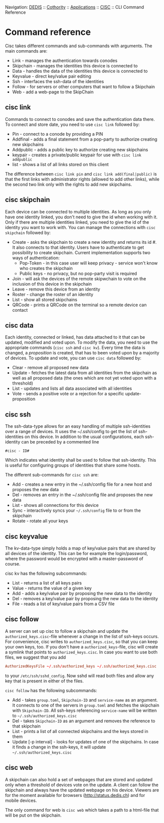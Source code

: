 Navigation: [DEDIS](https://github.com/dedis/doc/README.md) ::
[Cothority](../README.md) ::
[Applications](../doc/Applications.md) ::
[CISC](README.md) ::
CLI Command Reference

# Command reference

Cisc takes different commands and sub-commands with arguments. The main commands are:
  * Link - manages the authentication towards conodes
  * Skipchain - manages the identities this device is connected to
  * Data - handles the data of the identities this device is connected to
  * Keyvalue - direct key/value pair editing
  * Ssh - interfaces the ssh-data of the identities
  * Follow - for servers or other computers that want to follow a Skipchain
  * Web - add a web-page to the SkipChain

## cisc link

Commands to connect to conodes and save the authentication data there. To connect and store date, you need to use `cisc link` followed by:
  * Pin - connect to a conode by providing a PIN
  * Addfinal - adds a final statement from a pop-party to authorize creating new skipchains
  * Addpublic - adds a public key to authorize creating new skipchains
  * keypair - creates a private/public keypair for use with `cisc link addpublic`
  * list - shows a list of all links stored on this client

The difference between `cisc link pin` and `cisc link add(final|public)` is that the
first links with administrator rights (allowed to add other links), while the second
two link only with the rights to add new skipchains.

## cisc skipchain

Each device can be connected to multiple identities. As long as you only have one
identity linked, you don't need to give the id when working with it. Only if there
are multiple identities linked, you need to give the id of the identity you want
to work with. You can manage the connections with `cisc skipchain` followed by:
  * Create - asks the skipchain to create a new identity and returns its id #. It also connects to that identity.
  	Users have to authenticate to get possibility to create skipchain. Current implementation supports two ways of authentication:
	   * Pop-Token - in this case user will keep privacy - service won't know who creates the skipchain
	   * Public keys - no privacy, but no pop-party visit is required
  * Join - will ask the devices of the remote skipwchain to vote on the inclusion of this device in the skipchain
  * Leave - remove this device from an identity
  * Roster - change the roster of an identity
  * List - show all stored skipchains
  * QRCode - prints a QRCode on the terminal so a remote device can contact

## cisc data
Each identity, connected or linked, has data attached to it that can be updated,
modified and voted upon. To modify the data, you need to use the appropriate
commands (`cisc ssh` and `cisc kv`).
Every time the data is changed, a _proposition_ is created, that has to
been voted upon by a majority of devices. To update and vote, you can use `cisc data`
followed by:
  * Clear - remove all proposed new data
  * Update - fetches the latest data from all identities from the skipchain as
  well as all proposed data (the ones which are not yet voted upon with a threshold)
  * List - updates and lists all data associated with all identities
  * Vote - sends a positive vote or a rejection for a specific update-proposition

## cisc ssh
The ssh-data-type allows for an easy handling of multiple ssh-identities over a
range of devices. It uses the ~/.ssh/config to get the list of ssh-identities
on this device. In addition to the usual configurations, each ssh-identity can
be preceded by a commented line
```
#cisc - ID#
```
Which indicates what identity shall be used to follow that ssh-identity.
This is useful for configuring groups of identities that share some hosts.

The different sub-commands for `cisc ssh` are:
  * Add - creates a new entry in the ~/.ssh/config file for a new host and proposes the new data
  * Del - removes an entry in the ~/.ssh/config file and proposes the new data
  * List - shows all connections for this device
  * Sync - interactively syncs your `~/.ssh/config` file to or from the skipchain
  * Rotate - rotate all your keys

## cisc keyvalue
The kv-data-type simply holds a map of key/value pairs that are shared by all
devices of the identity. This can be for example the login/password, where the
password would be encrypted with a master-password of course.

cisc kv has the following subcommands:
  * List - returns a list of all keys pairs
  * Value - returns the value of a given key
  * Add - adds a key/value pair by proposing the new data to the identity
  * Del - removes a key/value pair by proposing the new data to the identity
  * File - reads a list of key/value pairs from a CSV file

## cisc follow
A server can set up cisc to follow a skipchain and update the
`authorized_keys.cisc`-file whenever a change in the list of ssh-keys occurs.
For convenience, cisc writes to `authorized_keys.cisc`, so that you can keep
your own keys, too. If you don't have a `authorized_keys`-file, cisc will
create a symlink that points to `authorized_keys.cisc`. In case you want
to use both files, we suggest that you add

```conf
AuthorizedKeysFile ~/.ssh/authorized_keys ~/.ssh/authorized_keys.cisc
```

to your `/etc/ssh/sshd_config`. Now sshd will read both files and allow
any key that is present in either of the files.

`cisc follow` has the following subcommands:
  * Add - takes `group.toml`, `Skipchain-ID` and `service-name` as an
  argument. It connects to one of the servers in `group.toml` and fetches
  the skipchain with `Skipchain-ID`. All ssh-keys referencing `service-name`
  will be written to `~/.ssh/authorized_keys.cisc`
  * Del - takes `Skipchain-ID` as an argument and removes the reference to
  that skipchain
  * List - prints a list of all connected skipchains and the keys stored
  in them
  * Update [-p interval] - looks for updates of one of the skipchains. In
   case it finds a change in the ssh-keys, it will update
   `~/.ssh/authorized_keys.cisc`

## cisc web
A skipchain can also hold a set of webpages that are stored and updated only when
a threshold of devices vote on the update. A client can follow the skipchain and
always have the updated webpage on his device. Viewers are for the moment available
for browsers (http://status.dedis.ch) and for mobile devices.

The only command for web is `cisc web` which takes a path to a html-file that will
be put on the skipchain.
